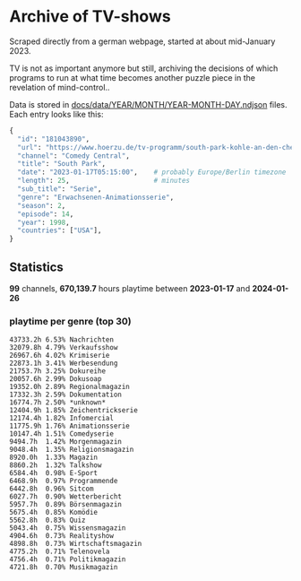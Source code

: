 # Archive of TV-shows

Scraped directly from a german webpage, started at about mid-January 2023.

TV is not as important anymore but still, archiving the decisions of which programs to run at what time
becomes another puzzle piece in the revelation of mind-control.. 

Data is stored in [docs/data/YEAR/MONTH/YEAR-MONTH-DAY.ndjson](docs/data/) files. 
Each entry looks like this:

```python
{
  "id": "181043890", 
  "url": "https://www.hoerzu.de/tv-programm/south-park-kohle-an-den-chefkoch/bid_181043890/", 
  "channel": "Comedy Central", 
  "title": "South Park", 
  "date": "2023-01-17T05:15:00",    # probably Europe/Berlin timezone 
  "length": 25,                     # minutes 
  "sub_title": "Serie", 
  "genre": "Erwachsenen-Animationsserie", 
  "season": 2, 
  "episode": 14, 
  "year": 1998, 
  "countries": ["USA"],
}
```

## Statistics

**99** channels, **670,139.7** hours playtime between **2023-01-17** and **2024-01-26**


### playtime per genre (top 30)

    43733.2h 6.53% Nachrichten
    32079.8h 4.79% Verkaufsshow
    26967.6h 4.02% Krimiserie
    22873.1h 3.41% Werbesendung
    21753.7h 3.25% Dokureihe
    20057.6h 2.99% Dokusoap
    19352.0h 2.89% Regionalmagazin
    17332.3h 2.59% Dokumentation
    16774.7h 2.50% *unknown*
    12404.9h 1.85% Zeichentrickserie
    12174.4h 1.82% Infomercial
    11775.9h 1.76% Animationsserie
    10147.4h 1.51% Comedyserie
    9494.7h  1.42% Morgenmagazin
    9048.4h  1.35% Religionsmagazin
    8920.0h  1.33% Magazin
    8860.2h  1.32% Talkshow
    6584.4h  0.98% E-Sport
    6468.9h  0.97% Programmende
    6442.8h  0.96% Sitcom
    6027.7h  0.90% Wetterbericht
    5957.7h  0.89% Börsenmagazin
    5675.4h  0.85% Komödie
    5562.8h  0.83% Quiz
    5043.4h  0.75% Wissensmagazin
    4904.6h  0.73% Realityshow
    4898.8h  0.73% Wirtschaftsmagazin
    4775.2h  0.71% Telenovela
    4756.4h  0.71% Politikmagazin
    4721.8h  0.70% Musikmagazin
